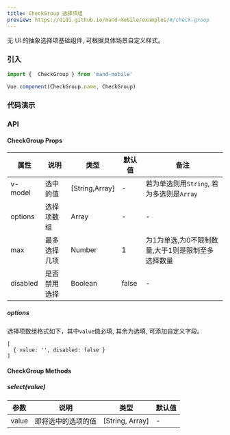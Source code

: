 ```yaml
---
title: CheckGroup 选择项组
preview: https://didi.github.io/mand-mobile/examples/#/check-group
---
```


无 UI 的抽象选择项基础组件, 可根据具体场景自定义样式。

### 引入

```javascript
import {  CheckGroup } from 'mand-mobile'

Vue.component(CheckGroup.name, CheckGroup)
```

### 代码演示
<!-- DEMO -->

### API

#### CheckGroup Props
|属性 | 说明 | 类型 | 默认值 | 备注 |
|----|-----|------|------|------|
|v-model|选中的值|[String,Array]|-|若为单选则用`String`, 若为多选则是`Array`|
|options|选择项数组|Array|-|-|
|max|最多选择几项|Number|1|为1为单选,为0不限制数量,大于1则是限制至多选择数量|
|disabled|是否禁用选择|Boolean|false|-|

##### options
选择项数组格式如下，其中`value`值必填, 其余为选填, 可添加自定义字段。
```
[
  { value: '', disabled: false }
]
```

#### CheckGroup Methods

##### select(value)

|参数 | 说明 | 类型 | 默认值 |
|----|-----|------|------|
|value|即将选中的选项的值|[String, Array]|-|
